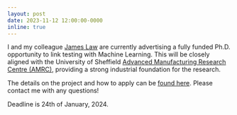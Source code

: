 ```yaml
---
layout: post
date: 2023-11-12 12:00:00-0000
inline: true
---
```


I and my colleague [James Law](https://www.sheffield.ac.uk/dcs/people/academic/james-law) are currently advertising a fully funded Ph.D. opportunity to link testing with Machine Learning. This will be closely aligned with the University of Sheffield [Advanced Manufacturing Research Centre (AMRC)](), providing a strong industrial foundation for the research. 

The details on the project and how to apply can be [found here](https://www.findaphd.com/phds/project/when-can-i-stop-testing-using-machine-learning-theory-to-bound-the-size-of-test-sets/?p163599). Please contact me with any questions!

Deadline is 24th of January, 2024.